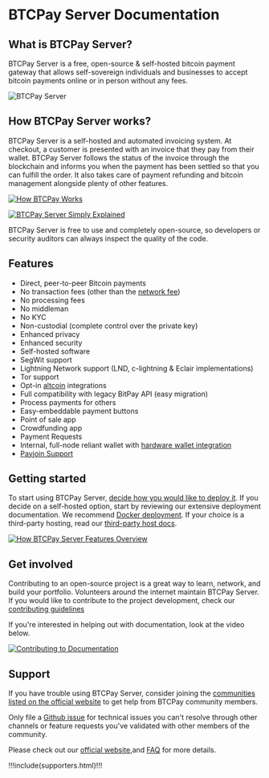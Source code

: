 # BTCPay Server Documentation

## What is BTCPay Server?

BTCPay Server is a free, open-source & self-hosted bitcoin payment gateway that allows self-sovereign individuals and businesses to accept bitcoin payments online or in person without any fees.

![BTCPay Server](./img/BTCPayServerScreenshot.png)

## How BTCPay Server works?

BTCPay Server is a self-hosted and automated invoicing system. At checkout, a customer is presented with an invoice that they pay from their wallet. BTCPay Server follows the status of the invoice through the blockchain and informs you when the payment has been settled so that you can fulfill the order. It also takes care of payment refunding and bitcoin management alongside plenty of other features.

[![How BTCPay Works](https://img.youtube.com/vi/nr0UNbz3AoQ/mqdefault.jpg)](https://www.youtube.com/watch?v=nr0UNbz3AoQ 'How BTCPay Works')

[![BTCPay Server Simply Explained](https://img.youtube.com/vi/dbX6qWZlxOw/mqdefault.jpg)](https://www.youtube.com/watch?v=dbX6qWZlxOw "BTCPay Server Simply Explained")

BTCPay Server is free to use and completely open-source, so developers or security auditors can always inspect the quality of the code.

## Features

- Direct, peer-to-peer Bitcoin payments
- No transaction fees (other than the [network fee](https://en.bitcoin.it/wiki/Miner_fees))
- No processing fees
- No middleman
- No KYC
- Non-custodial (complete control over the private key)
- Enhanced privacy
- Enhanced security
- Self-hosted software
- SegWit support
- Lightning Network support (LND, c-lightning & Eclair implementations)
- Tor support
- Opt-in [altcoin](./Development/Altcoins.md) integrations
- Full compatibility with legacy BitPay API (easy migration)
- Process payments for others
- Easy-embeddable payment buttons
- Point of sale app
- Crowdfunding app
- Payment Requests
- Internal, full-node reliant wallet with [hardware wallet integration](./HardwareWalletIntegration.md)
- [Payjoin Support](./Payjoin.md)

## Getting started

To start using BTCPay Server, [decide how you would like to deploy it](/Deployment/). If you decide on a self-hosted option, start by reviewing our extensive deployment documentation. We recommend [Docker deployment](/Docker/). If your choice is a third-party hosting, read our [third-party host docs](/Deployment/ThirdPartyHosting.md).

[![How BTCPay Server Features Overview](https://img.youtube.com/vi/R-yaXk4NvEs/mqdefault.jpg)](https://www.youtube.com/watch?v=R-yaXk4NvEs)

## Get involved

Contributing to an open-source project is a great way to learn, network, and build your portfolio. Volunteers around the internet maintain BTCPay Server. If you would like to contribute to the project development, check our [contributing guidelines](/Contribute.md)

If you're interested in helping out with documentation, look at the video below.

[![Contributing to Documentation](https://img.youtube.com/vi/bSDROcdSSWw/mqdefault.jpg)](https://www.youtube.com/watch?v=bSDROcdSSWw)

## Support

If you have trouble using BTCPay Server, consider joining the [communities listed on the official website](https://btcpayserver.org/#communityCTA) to get help from BTCPay community members.

Only file a [Github issue](https://github.com/btcpayserver/btcpayserver/issues) for technical issues you can't resolve through other channels or feature requests you've validated with other members of the community.

Please check out our [official website](https://btcpayserver.org/),and [FAQ](./FAQ/README.md#btcpay-frequently-asked-questions-and-common-issues) for more details.

!!!include(supporters.html)!!!
